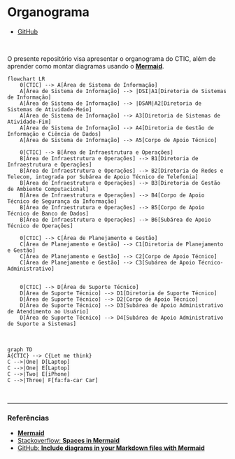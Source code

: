 # Organograma

- [GitHub](https://github.com/mpsp-ctic/organograma)

<br>

O presente repositório visa apresentar o organograma do CTIC, além de aprender como montar diagramas usando o [**Mermaid**](https://mermaid.js.org/).

```mermaid
flowchart LR
    0[CTIC] --> A[Área de Sistema de Informação]
    A[Área de Sistema de Informação] --> |DSI|A1[Diretoria de Sistemas de Informação]
    A[Área de Sistema de Informação] --> |DSAM|A2[Diretoria de Sistemas de Atividade-Meio]
    A[Área de Sistema de Informação] --> A3[Diretoria de Sistemas de Atividade-Fim]
    A[Área de Sistema de Informação] --> A4[Diretoria de Gestão de Informação e Ciência de Dados]
    A[Área de Sistema de Informação] --> A5[Corpo de Apoio Técnico]

    0[CTIC] --> B[Área de Infraestrutura e Operações]
    B[Área de Infraestrutura e Operações] --> B1[Diretoria de Infraestrutura e Operações]
    B[Área de Infraestrutura e Operações] --> B2[Diretoria de Redes e Telecom, integrada por Subárea de Apoio Técnico de Telefonia]
    B[Área de Infraestrutura e Operações] --> B3[Diretoria de Gestão de Ambiente Computacional]
    B[Área de Infraestrutura e Operações] --> B4[Corpo de Apoio Técnico de Segurança da Informação]
    B[Área de Infraestrutura e Operações] --> B5[Corpo de Apoio Técnico de Banco de Dados]
    B[Área de Infraestrutura e Operações] --> B6[Subárea de Apoio Técnico de Operações]

    0[CTIC] --> C[Área de Planejamento e Gestão]
    C[Área de Planejamento e Gestão] --> C1[Diretoria de Planejamento e Gestão]
    C[Área de Planejamento e Gestão] --> C2[Corpo de Apoio Técnico]
    C[Área de Planejamento e Gestão] --> C3[Subárea de Apoio Técnico-Administrativo]


    0[CTIC] --> D[Área de Suporte Técnico]
    D[Área de Suporte Técnico] --> D1[Diretoria de Suporte Técnico]
    D[Área de Suporte Técnico] --> D2[Corpo de Apoio Técnico]
    D[Área de Suporte Técnico] --> D3[Subárea de Apoio Administrativo de Atendimento ao Usuário]
    D[Área de Suporte Técnico] --> D4[Subárea de Apoio Administrativo de Suporte a Sistemas]
```

<br>

```mermaid
graph TD
A{CTIC} --> C{Let me think}
C -->|One| D[Laptop]
C -->|One| E[Laptop]
C -->|Two| E[iPhone]
C -->|Three| F[fa:fa-car Car]
```

<br>

---

### Referências

- [**Mermaid**](https://mermaid.js.org/syntax/flowchart.html)
- [Stackoverflow: **Spaces in Mermaid**](https://stackoverflow.com/questions/54311261/spaces-in-mermaid)
- [GitHub: **Include diagrams in your Markdown files with Mermaid**](https://github.blog/2022-02-14-include-diagrams-markdown-files-mermaid/)
